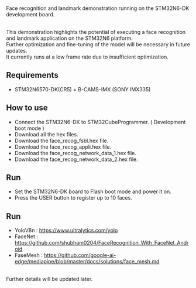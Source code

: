 <br/>Face recognition and landmark demonstration running on the STM32N6-DK development board.


<br/>This demonstration highlights the potential of executing a face recognition and landmark application on the STM32N6 platform. 
<br/>Further optimization and fine-tuning of the model will be necessary in future updates.
<br/>It currently runs at a low frame rate due to insufficient optimization.


## Requirements
- STM32N6570-DK(CR5) + B-CAMS-IMX (SONY IMX335)

## How to use
- Connect the STM32N6-DK to STM32CubeProgrammer. ( Development boot mode )
- Download all the hex files.
- Download the face_recog_fsbl.hex file.
- Download the face_recog_appli.hex file.
- Download the face_recog_network_data_1.hex file.
- Download the face_recog_network_data_2.hex file.


## Run
- Set the STM32N6-DK board to Flash boot mode and power it on.
- Press the USER button to register up to 10 faces.

## Run
- YoloV8n : https://www.ultralytics.com/yolo
- FaceNet : https://github.com/shubham0204/FaceRecognition_With_FaceNet_Android
- FaseMesh : https://github.com/google-ai-edge/mediapipe/blob/master/docs/solutions/face_mesh.md

<br/>Further details will be updated later.
